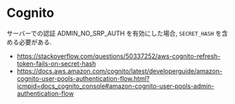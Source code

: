 # Cognito

サーバーでの認証 ADMIN_NO_SRP_AUTH を有効にした場合, `SECRET_HASH` を含める必要がある.

- https://stackoverflow.com/questions/50337252/aws-cognito-refresh-token-fails-on-secret-hash
- https://docs.aws.amazon.com/cognito/latest/developerguide/amazon-cognito-user-pools-authentication-flow.html?icmpid=docs_cognito_console#amazon-cognito-user-pools-admin-authentication-flow
